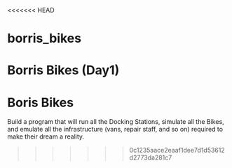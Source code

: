 <<<<<<< HEAD
# borris_bikes
Borris Bikes (Day1)
=======
# Boris Bikes

Build a program that will run all the Docking Stations, simulate all the Bikes, and emulate all the infrastructure (vans, repair staff, and so on) required to make their dream a reality.
>>>>>>> 0c1235aace2eaaf1dee7d1d53612d2773da281c7

